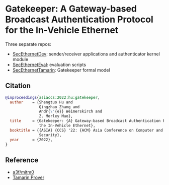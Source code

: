 # Gatekeeper: A Gateway-based Broadcast Authentication Protocol for the In-Vehicle Ethernet

Three separate repos:

- [SecEthernetDev](https://github.com/h1994st/SecEthernetDev): sender/receiver applications and authenticator kernel module
- [SecEthernetEval](https://github.com/h1994st/SecEthernetEval): evaluation scripts
- [SecEthernetTamarin](https://github.com/h1994st/SecEthernetTamarin): Gatekeeper formal model

## Citation

```bibtex
@inproceedings{asiaccs:2022:hu:gatekeeper,
  author    = {Shengtuo Hu and
               Qingzhao Zhang and
               Andr{\'{e}} Weimerskirch and
               Z. Morley Mao},
  title     = {Gatekeeper: {A} Gateway-based Broadcast Authentication Protocol for
               the In-Vehicle Ethernet},
  booktitle = {{ASIA} {CCS} '22: {ACM} Asia Conference on Computer and Communications
               Security},
  year      = {2022},
}
```

## Reference

- [a3f/mitm0](https://github.com/a3f/mitm0)
- [Tamarin Prover](https://tamarin-prover.github.io/)
